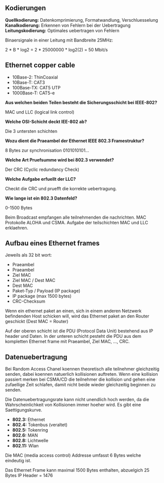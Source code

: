 ## Kodierungen

**Quellkodierung:** Datenkomprimierung, Formatwandlung, Verschluesselung
**Kanalkodierung:** Erkennen von Fehlern bei der Uebertragung
**Leitungskodierung:** Optimales uebertragen von Fehlern

Binaersignale in einer Leitung mit Bandbreite 25MHz:

2 * B * log2 = 2 * 25000000 * log2(2) = 50 Mbit/s

## Ethernet copper cable

 - 10Base-2: ThinCoaxial
 - 10Base-T: CAT3
 - 100Base-TX: CAT5 UTP
 - 1000Base-T: CAT5-e

**Aus welchen beiden Teilen besteht die Sicherungsschicht bei IEEE-802?**

MAC und LLC (logical link control)

**Welche OSI-Schicht deckt IEE-802 ab?**

Die 3 untersten schichten

**Wozu dient die Praeambel der Ethernet IEEE 802.3 Framestruktur?**

8 Bytes zur synchronisation 0101010101...

**Welche Art Pruefsumme wird bei 802.3 verwendet?**

Der CRC (Cyclic redundancy Check)

**Welche Aufgabe erfuellt der LLC?**

Checkt die CRC und pruefft die korrekte uebertragung.

**Wie lange ist ein 802.3 Datenfeld?**

0-1500 Bytes

Beim Broadcast empfangen alle teilnehmenden die nachrichten.
MAC Protokolle ALOHA und CSMA.
Aufgabe der teilschichten MAC und LLC erklaehren.

## Aufbau eines Ethernet frames

Jeweils als 32 bit wort:

 - Praeambel
 - Praeambel
 - Ziel MAC
 - Ziel MAC / Dest MAC
 - Dest MAC
 - Paket-Typ / Payload (IP package)
 - IP package (max 1500 bytes)
 - CRC-Checksum

Wenn ein ethernet paket an einen, sich in einem anderen Netzwerk befindenden
Host schicken will, wird das Ethernet paket an den Router geschickt (Dest MAC = Router)

Auf der oberen schicht ist die PDU (Protocol Data Unit) bestehend aus IP header und Daten.
In der unteren schicht pesteht die PDU aus dem kompletten Ethernet
frame mit Praeambel, Ziel MAC, ..., CRC.

## Datenuebertragung

Bei Random Access Chanel koennen theoretisch alle teilnehmer gleichzeitig senden,
dabei koennen natuerlich kollisionen auftreten. Wenn eine kollision passiert merken bei CSMA/CD
die teilnehmer die kollision und gehen eine zufaellige Zeit schlafen, damit nicht
beide wieder gleichzeitig beginnen zu senden.

Die Datenuebertragungsrate kann nicht unendlich hoch werden, da die Wahrscheinlichkeit von Kollisionen
immer hoeher wird. Es gibt eine Saettigungskurve.

 - **802.3:** Ethernet
 - **802.4:** Tokenbus (veraltet)
 - **802.5:** Tokenring
 - **802.6:** MAN
 - **802.8:** Lichtwelle
 - **802.11:** Wlan

Die MAC (media access control) Addresse umfasst 6 Bytes welche eindeutig ist.

Das Ethernet Frame kann maximal 1500 Bytes enthalten, abzuelgich 25 Bytes IP Header = 1476
